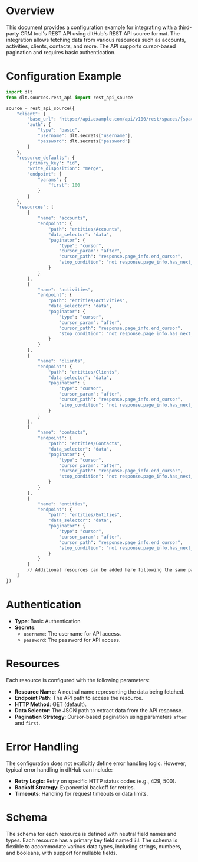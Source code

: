 # Overview

This document provides a configuration example for integrating with a third-party CRM tool's REST API using dltHub's REST API source format. The integration allows fetching data from various resources such as accounts, activities, clients, contacts, and more. The API supports cursor-based pagination and requires basic authentication.

# Configuration Example

```python
import dlt
from dlt.sources.rest_api import rest_api_source

source = rest_api_source({
    "client": {
        "base_url": "https://api.example.com/api/v100/rest/spaces/{space_id}/",
        "auth": {
            "type": "basic",
            "username": dlt.secrets["username"],
            "password": dlt.secrets["password"]
        }
    },
    "resource_defaults": {
        "primary_key": "id",
        "write_disposition": "merge",
        "endpoint": {
            "params": {
                "first": 100
            }
        }
    },
    "resources": [
        {
            "name": "accounts",
            "endpoint": {
                "path": "entities/Accounts",
                "data_selector": "data",
                "paginator": {
                    "type": "cursor",
                    "cursor_param": "after",
                    "cursor_path": "response.page_info.end_cursor",
                    "stop_condition": "not response.page_info.has_next_page"
                }
            }
        },
        {
            "name": "activities",
            "endpoint": {
                "path": "entities/Activities",
                "data_selector": "data",
                "paginator": {
                    "type": "cursor",
                    "cursor_param": "after",
                    "cursor_path": "response.page_info.end_cursor",
                    "stop_condition": "not response.page_info.has_next_page"
                }
            }
        },
        {
            "name": "clients",
            "endpoint": {
                "path": "entities/Clients",
                "data_selector": "data",
                "paginator": {
                    "type": "cursor",
                    "cursor_param": "after",
                    "cursor_path": "response.page_info.end_cursor",
                    "stop_condition": "not response.page_info.has_next_page"
                }
            }
        },
        {
            "name": "contacts",
            "endpoint": {
                "path": "entities/Contacts",
                "data_selector": "data",
                "paginator": {
                    "type": "cursor",
                    "cursor_param": "after",
                    "cursor_path": "response.page_info.end_cursor",
                    "stop_condition": "not response.page_info.has_next_page"
                }
            }
        },
        {
            "name": "entities",
            "endpoint": {
                "path": "entities/Entities",
                "data_selector": "data",
                "paginator": {
                    "type": "cursor",
                    "cursor_param": "after",
                    "cursor_path": "response.page_info.end_cursor",
                    "stop_condition": "not response.page_info.has_next_page"
                }
            }
        }
        // Additional resources can be added here following the same pattern
    ]
})
```

# Authentication

- **Type**: Basic Authentication
- **Secrets**: 
  - `username`: The username for API access.
  - `password`: The password for API access.

# Resources

Each resource is configured with the following parameters:

- **Resource Name**: A neutral name representing the data being fetched.
- **Endpoint Path**: The API path to access the resource.
- **HTTP Method**: GET (default).
- **Data Selector**: The JSON path to extract data from the API response.
- **Pagination Strategy**: Cursor-based pagination using parameters `after` and `first`.

# Error Handling

The configuration does not explicitly define error handling logic. However, typical error handling in dltHub can include:

- **Retry Logic**: Retry on specific HTTP status codes (e.g., 429, 500).
- **Backoff Strategy**: Exponential backoff for retries.
- **Timeouts**: Handling for request timeouts or data limits.

# Schema

The schema for each resource is defined with neutral field names and types. Each resource has a primary key field named `id`. The schema is flexible to accommodate various data types, including strings, numbers, and booleans, with support for nullable fields.